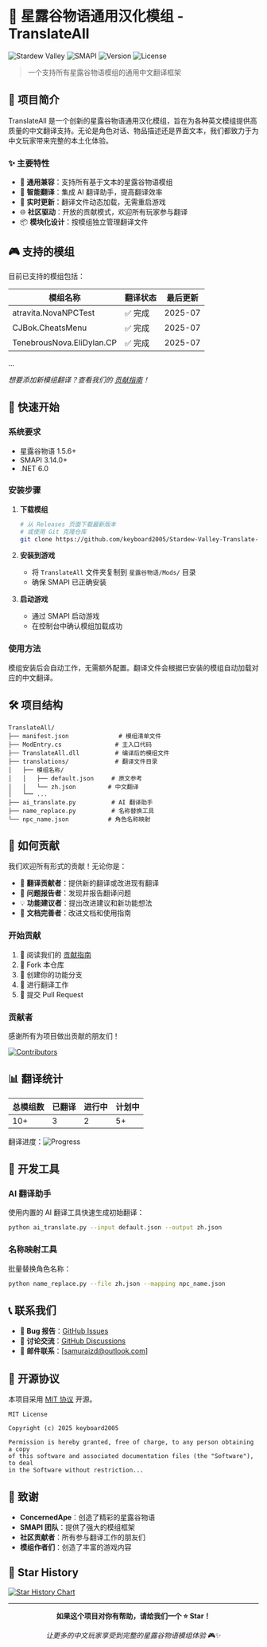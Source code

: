 # 🌟 星露谷物语通用汉化模组 - TranslateAll

![Stardew Valley](https://img.shields.io/badge/Stardew%20Valley-Mod-green?style=for-the-badge)
![SMAPI](https://img.shields.io/badge/SMAPI-3.14.0+-blue?style=for-the-badge)
![Version](https://img.shields.io/badge/Version-0.0.2-orange?style=for-the-badge)
![License](https://img.shields.io/badge/License-MIT-red?style=for-the-badge)

> 一个支持所有星露谷物语模组的通用中文翻译框架

## 📖 项目简介

TranslateAll 是一个创新的星露谷物语通用汉化模组，旨在为各种英文模组提供高质量的中文翻译支持。无论是角色对话、物品描述还是界面文本，我们都致力于为中文玩家带来完整的本土化体验。

### ✨ 主要特性

- 🚀 **通用兼容**：支持所有基于文本的星露谷物语模组
- 🎯 **智能翻译**：集成 AI 翻译助手，提高翻译效率
- 🔄 **实时更新**：翻译文件动态加载，无需重启游戏
- 🌐 **社区驱动**：开放的贡献模式，欢迎所有玩家参与翻译
- 📦 **模块化设计**：按模组独立管理翻译文件

## 🎮 支持的模组

目前已支持的模组包括：

| 模组名称 | 翻译状态 | 最后更新 |
|---------|---------|----------|
| atravita.NovaNPCTest | ✅ 完成 | 2025-07 |
| CJBok.CheatsMenu | ✅ 完成 | 2025-07 |
| TenebrousNova.EliDylan.CP | ✅ 完成 | 2025-07 |
...

*想要添加新模组翻译？查看我们的 [贡献指南](CONTRIBUTING.md)！*

## 🚀 快速开始

### 系统要求

- 星露谷物语 1.5.6+
- SMAPI 3.14.0+
- .NET 6.0

### 安装步骤

1. **下载模组**
   ```bash
   # 从 Releases 页面下载最新版本
   # 或使用 Git 克隆仓库
   git clone https://github.com/keyboard2005/Stardew-Valley-Translate-CN.git
   ```

2. **安装到游戏**
   - 将 `TranslateAll` 文件夹复制到 `星露谷物语/Mods/` 目录
   - 确保 SMAPI 已正确安装

3. **启动游戏**
   - 通过 SMAPI 启动游戏
   - 在控制台中确认模组加载成功

### 使用方法

模组安装后会自动工作，无需额外配置。翻译文件会根据已安装的模组自动加载对应的中文翻译。

## 🛠️ 项目结构

```
TranslateAll/
├── manifest.json              # 模组清单文件
├── ModEntry.cs               # 主入口代码
├── TranslateAll.dll          # 编译后的模组文件
├── translations/             # 翻译文件目录
│   ├── 模组名称/
│   │   ├── default.json     # 原文参考
│   │   └── zh.json         # 中文翻译
│   └── ...
├── ai_translate.py          # AI 翻译助手
├── name_replace.py          # 名称替换工具
└── npc_name.json           # 角色名称映射
```

## 🤝 如何贡献

我们欢迎所有形式的贡献！无论你是：

- 🌟 **翻译贡献者**：提供新的翻译或改进现有翻译
- 🐛 **问题报告者**：发现并报告翻译问题
- 💡 **功能建议者**：提出改进建议和新功能想法
- 📖 **文档完善者**：改进文档和使用指南

### 开始贡献

1. 📖 阅读我们的 [贡献指南](CONTRIBUTING.md)
2. 🍴 Fork 本仓库
3. 🌿 创建你的功能分支
4. 📝 进行翻译工作
5. 🚀 提交 Pull Request

### 贡献者

感谢所有为项目做出贡献的朋友们！

[![Contributors](https://contrib.rocks/image?repo=keyboard2005/Stardew-Valley-Translate-CN)](https://github.com/keyboard2005/Stardew-Valley-Translate-CN/graphs/contributors)

## 📊 翻译统计

| 总模组数 | 已翻译 | 进行中 | 计划中 |
|---------|--------|--------|--------|
| 10+ | 3 | 2 | 5+ |

翻译进度：![Progress](https://progress-bar.dev/30/?title=总体进度)

## 🔧 开发工具

### AI 翻译助手

使用内置的 AI 翻译工具快速生成初始翻译：

```bash
python ai_translate.py --input default.json --output zh.json
```

### 名称映射工具

批量替换角色名称：

```bash
python name_replace.py --file zh.json --mapping npc_name.json
```

<!-- ## 📋 更新日志 -->
<!-- 
### v0.0.2 (2025-07-30)
- ✨ 新增 AI 翻译助手
- 🐛 修复翻译文件加载问题
- 📚 完善文档和贡献指南

### v0.0.1 (2025-07-01)
- 🎉 项目初始发布
- 🌟 基础翻译框架
- 📦 支持首批模组翻译 -->

## 📞 联系我们

- 🐛 **Bug 报告**：[GitHub Issues](https://github.com/keyboard2005/Stardew-Valley-Translate-CN/issues)
- 💬 **讨论交流**：[GitHub Discussions](https://github.com/keyboard2005/Stardew-Valley-Translate-CN/discussions)
- 📧 **邮件联系**：[samuraizd@outlook.com]

## 📄 开源协议

本项目采用 [MIT 协议](LICENSE) 开源。

```
MIT License

Copyright (c) 2025 keyboard2005

Permission is hereby granted, free of charge, to any person obtaining a copy
of this software and associated documentation files (the "Software"), to deal
in the Software without restriction...
```

## 🙏 致谢

- **ConcernedApe**：创造了精彩的星露谷物语
- **SMAPI 团队**：提供了强大的模组框架
- **社区贡献者**：所有参与翻译工作的朋友们
- **模组作者们**：创造了丰富的游戏内容

## 🌟 Star History

[![Star History Chart](https://api.star-history.com/svg?repos=keyboard2005/Stardew-Valley-Translate-CN&type=Date)](https://star-history.com/#keyboard2005/Stardew-Valley-Translate-CN&Date)

---

<div align="center">

**如果这个项目对你有帮助，请给我们一个 ⭐ Star！**

*让更多的中文玩家享受到完整的星露谷物语模组体验* 🎮✨

</div>
